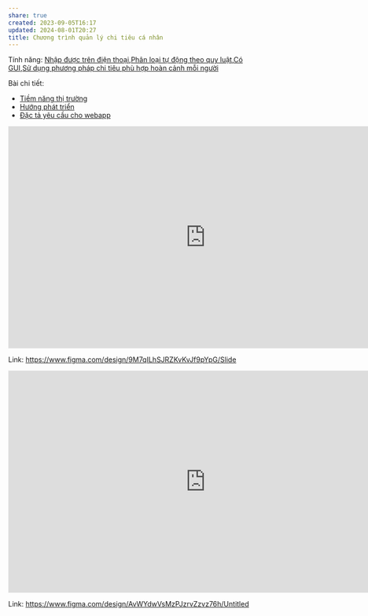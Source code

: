 ```yaml
---
share: true
created: 2023-09-05T16:17
updated: 2024-08-01T20:27
title: Chương trình quản lý chi tiêu cá nhân
---
```

Tính năng: [Nhập được trên điện thoại](../../../%F0%9F%93%9CT%C3%A0i%20nguy%C3%AAn/Quang%20c%E1%BA%A3nh%20th%E1%BB%8B%20tr%C6%B0%E1%BB%9Dng/Ch%C6%B0%C6%A1ng%20tr%C3%ACnh%20qu%E1%BA%A3n%20l%C3%BD%20ti%E1%BB%81n/3%20T%C3%ADnh%20n%C4%83ng/C%C3%A1ch%20nh%E1%BA%ADp%20li%E1%BB%87u/Nh%E1%BA%ADp%20%C4%91%C6%B0%E1%BB%A3c%20tr%C3%AAn%20%C4%91i%E1%BB%87n%20tho%E1%BA%A1i.md),[Phân loại tự động theo quy luật](../../../%F0%9F%93%9CT%C3%A0i%20nguy%C3%AAn/Quang%20c%E1%BA%A3nh%20th%E1%BB%8B%20tr%C6%B0%E1%BB%9Dng/Ch%C6%B0%C6%A1ng%20tr%C3%ACnh%20qu%E1%BA%A3n%20l%C3%BD%20ti%E1%BB%81n/3%20T%C3%ADnh%20n%C4%83ng/C%C3%A1ch%20ph%C3%A2n%20lo%E1%BA%A1i/Ph%C3%A2n%20lo%E1%BA%A1i%20t%E1%BB%B1%20%C4%91%E1%BB%99ng%20theo%20quy%20lu%E1%BA%ADt.md),[Có GUI](../../../%F0%9F%93%9CT%C3%A0i%20nguy%C3%AAn/Quang%20c%E1%BA%A3nh%20th%E1%BB%8B%20tr%C6%B0%E1%BB%9Dng/Ch%C6%B0%C6%A1ng%20tr%C3%ACnh%20qu%E1%BA%A3n%20l%C3%BD%20ti%E1%BB%81n/3%20T%C3%ADnh%20n%C4%83ng/Giao%20di%E1%BB%87n/C%C3%B3%20GUI.md),[Sử dụng phương pháp chi tiêu phù hợp hoàn cảnh mỗi người](../../../%F0%9F%93%9CT%C3%A0i%20nguy%C3%AAn/Quang%20c%E1%BA%A3nh%20th%E1%BB%8B%20tr%C6%B0%E1%BB%9Dng/Ch%C6%B0%C6%A1ng%20tr%C3%ACnh%20qu%E1%BA%A3n%20l%C3%BD%20ti%E1%BB%81n/3%20T%C3%ADnh%20n%C4%83ng/Kh%C3%A1c/S%E1%BB%AD%20d%E1%BB%A5ng%20ph%C6%B0%C6%A1ng%20ph%C3%A1p%20chi%20ti%C3%AAu%20ph%C3%B9%20h%E1%BB%A3p%20ho%C3%A0n%20c%E1%BA%A3nh%20m%E1%BB%97i%20ng%C6%B0%E1%BB%9Di.md)

Bài chi tiết:
- [Tiềm năng thị trường](./Ti%E1%BB%81m%20n%C4%83ng%20th%E1%BB%8B%20tr%C6%B0%E1%BB%9Dng.md)
- [Hướng phát triển](./T%C3%A0i%20li%E1%BB%87u/H%C6%B0%E1%BB%9Bng%20ph%C3%A1t%20tri%E1%BB%83n.md)
- [Đặc tả yêu cầu cho webapp](./%C4%90%E1%BA%B7c%20t%E1%BA%A3%20y%C3%AAu%20c%E1%BA%A7u%20cho%20webapp.md)


<iframe style="border: 1px solid rgba(0, 0, 0, 0.1);" width="800" height="450" src="https://www.figma.com/embed?embed_host=share&url=https%3A%2F%2Fwww.figma.com%2Fdesign%2F9M7qILhSJRZKvKvJf9pYpG%2FSlide%3Fnode-id%3D0-1%26t%3DpKL9khFMYoxRkzvk-1" allowfullscreen></iframe>

Link: https://www.figma.com/design/9M7qILhSJRZKvKvJf9pYpG/Slide

<iframe style="border: 1px solid rgba(0, 0, 0, 0.1);" width="800" height="450" src="https://www.figma.com/embed?embed_host=share&url=https%3A%2F%2Fwww.figma.com%2Fdesign%2FAvWYdwVsMzPJzrvZzvz76h%2FUntitled%3Fnode-id%3D0-1%26t%3DdA6IbFtjqP2Xy2X9-1" allowfullscreen></iframe>

Link: https://www.figma.com/design/AvWYdwVsMzPJzrvZzvz76h/Untitled

